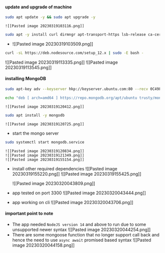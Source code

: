 #### update and upgrade of machine

```bash
sudo apt update -y && sudo apt upgrade -y
```
	![[Pasted image 20230319103116.png]]

```bash
sudo apt -y install curl dirmngr apt-transport-https lsb-release ca-certificates
```
* ![[Pasted image 20230319103509.png]]
```bash
curl -sL https://deb.nodesource.com/setup_12.x | sudo -E bash -

```
![[Pasted image 20230319113335.png]]
![[Pasted image 20230319113545.png]]

#### installing MongoDB

```bash
sudo apt-key adv --keyserver hkp://keyserver.ubuntu.com:80 --recv 0C49F3730359A14518585931BC711F9BA15703C6

```

```bash
echo "deb [ arch=amd64 ] https://repo.mongodb.org/apt/ubuntu trusty/mongodb-org/3.4 multiverse" | sudo tee /etc/apt/sources.list.d/mongodb-org-3.4.list

```

	![[Pasted image 20230319120412.png]]
```bash
sudo apt install -y mongodb

```

	![[Pasted image 20230319120725.png]]
* start the mongo server 
```bash
sudo systemctl start mongodb.service
```
	![[Pasted image 20230319120834.png]]
	![[Pasted image 20230319121349.png]]
	![[Pasted image 20230319155154.png]]
	
 * install other required dependencies
	![[Pasted image 20230319155220.png]]
	![[Pasted image 20230319155425.png]]

	![[Pasted image 20230320043809.png]]

* app tested on port 3300
	![[Pasted image 20230320043444.png]]
* app working on cli
![[Pasted image 20230320043706.png]]

#### important point to note
* The app needed `NodeJS version 14` and above to run due to some unsupported newer syntax
	![[Pasted image 20230320044254.png]]
* There are some mongoose function that no longer support call back and hence the need to use `async await` promised based syntax
	![[Pasted image 20230320044158.png]]